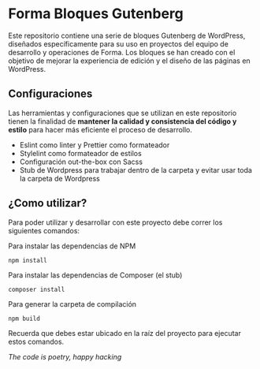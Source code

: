 # Forma Bloques Gutenberg

Este repositorio contiene una serie de bloques Gutenberg de WordPress, diseñados específicamente para su uso en proyectos del equipo de desarrollo y operaciones de Forma. Los bloques se han creado con el objetivo de mejorar la experiencia de edición y el diseño de las páginas en WordPress.


## Configuraciones

Las herramientas y configuraciones que se utilizan en este repositorio tienen la finalidad de **mantener la calidad y consistencia del código y estilo** para hacer más eficiente el proceso de desarrollo.

-   Eslint como linter y Prettier como formateador
-   Stylelint como formateador de estilos
-   Configuración out-the-box con Sacss
-   Stub de Wordpress para trabajar dentro de la carpeta y evitar usar toda la carpeta de Wordpress

## ¿Como utilizar?

Para poder utilizar y desarrollar con este proyecto debe correr los siguientes comandos:


Para instalar las dependencias de NPM
```
npm install
```

 Para instalar las dependencias de Composer (el stub)
```
composer install
```

Para generar la carpeta de compilación
```
npm build
```

Recuerda que debes estar ubicado en la raíz del proyecto para ejecutar estos comandos.

*The code is poetry, happy hacking*
